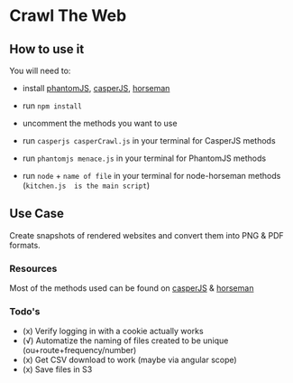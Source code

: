 # Crawl The Web

## How to use it
You will need to:
- install [phantomJS](http://phantomjs.org/), [casperJS](http://casperjs.org/), [horseman](http://www.horsemanjs.org/)


- run `npm install`
- uncomment the methods you want to use
- run `casperjs casperCrawl.js` in your terminal for CasperJS methods
- run `phantomjs menace.js` in your terminal for PhantomJS methods
- run `node` + `name of file` in your terminal for node-horseman methods (`kitchen.js  is the main script`)


## Use Case
Create snapshots of rendered websites and convert them into PNG & PDF formats.


### Resources
Most of the methods used can be found on [casperJS](http://docs.casperjs.org/en/latest/modules/casper.html) &
[horseman](https://github.com/johntitus/node-horseman)

### Todo's

  * (x) Verify logging in with a cookie actually works
  * (√) Automatize the naming of files created to be unique (ou+route+frequency/number)
  * (x) Get CSV download to work (maybe via angular scope)
  * (x) Save files in S3
